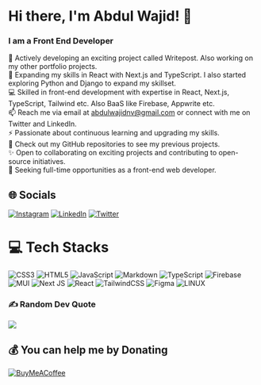 # Hi there, I'm Abdul Wajid! 👋

### I am a Front End Developer

🔭 Actively developing an exciting project called Writepost. Also working on my other portfolio projects.<br>🌱 Expanding my skills in React with Next.js and TypeScript. I also started exploring Python and Django to expand my skillset.<br>💻 Skilled in front-end development with expertise in React, Next.js, TypeScript, Tailwind etc. Also BaaS like Firebase, Appwrite etc.<br>📫 Reach me via email at abdulwajidnv@gmail.com or connect with me on Twitter and LinkedIn.<br>⚡ Passionate about continuous learning and upgrading my skills.<br>🔗 Check out my GitHub repositories to see my previous projects.<br>✨ Open to collaborating on exciting projects and contributing to open-source initiatives.<br>👀 Seeking full-time opportunities as a front-end web developer.

## 🌐 Socials

[![Instagram](https://img.shields.io/badge/Instagram-%23E4405F.svg?logo=Instagram&logoColor=white)](https://instagram.com/wajid_nv) [![LinkedIn](https://img.shields.io/badge/LinkedIn-%230077B5.svg?logo=linkedin&logoColor=white)](https://linkedin.com/in/wajidnv) [![Twitter](https://img.shields.io/badge/Twitter-%231DA1F2.svg?logo=Twitter&logoColor=white)](https://twitter.com/wajid_nv)

# 💻 Tech Stacks

![CSS3](https://img.shields.io/badge/css3-%231572B6.svg?style=for-the-badge&logo=css3&logoColor=white) ![HTML5](https://img.shields.io/badge/html5-%23E34F26.svg?style=for-the-badge&logo=html5&logoColor=white) ![JavaScript](https://img.shields.io/badge/javascript-%23323330.svg?style=for-the-badge&logo=javascript&logoColor=%23F7DF1E) ![Markdown](https://img.shields.io/badge/markdown-%23000000.svg?style=for-the-badge&logo=markdown&logoColor=white) ![TypeScript](https://img.shields.io/badge/typescript-%23007ACC.svg?style=for-the-badge&logo=typescript&logoColor=white) <!--![Cloudflare](https://img.shields.io/badge/Cloudflare-F38020?style=for-the-badge&logo=Cloudflare&logoColor=white) -->![Firebase](https://img.shields.io/badge/firebase-%23039BE5.svg?style=for-the-badge&logo=firebase) <!--![Netlify](https://img.shields.io/badge/netlify-%23000000.svg?style=for-the-badge&logo=netlify&logoColor=#00C7B7) ![Vercel](https://img.shields.io/badge/vercel-%23000000.svg?style=for-the-badge&logo=vercel&logoColor=white) -->![MUI](https://img.shields.io/badge/MUI-%230081CB.svg?style=for-the-badge&logo=material-ui&logoColor=white) <!--![NPM](https://img.shields.io/badge/NPM-%23000000.svg?style=for-the-badge&logo=npm&logoColor=white) -->![Next JS](https://img.shields.io/badge/Next-black?style=for-the-badge&logo=next.js&logoColor=white) <!--![NodeJS](https://img.shields.io/badge/node.js-6DA55F?style=for-the-badge&logo=node.js&logoColor=white) -->![React](https://img.shields.io/badge/react-%2320232a.svg?style=for-the-badge&logo=react&logoColor=%2361DAFB) <!--![React Router](https://img.shields.io/badge/React_Router-CA4245?style=for-the-badge&logo=react-router&logoColor=white) ![Redux](https://img.shields.io/badge/redux-%23593d88.svg?style=for-the-badge&logo=redux&logoColor=white) -->![TailwindCSS](https://img.shields.io/badge/tailwindcss-%2338B2AC.svg?style=for-the-badge&logo=tailwind-css&logoColor=white) <!--![Canva](https://img.shields.io/badge/Canva-%2300C4CC.svg?style=for-the-badge&logo=Canva&logoColor=white) -->![Figma](https://img.shields.io/badge/figma-%23F24E1E.svg?style=for-the-badge&logo=figma&logoColor=white) <!--![Dribbble](https://img.shields.io/badge/Dribbble-EA4C89?style=for-the-badge&logo=dribbble&logoColor=white) ![Inkscape](https://img.shields.io/badge/Inkscape-e0e0e0?style=for-the-badge&logo=inkscape&logoColor=080A13) -->![LINUX](https://img.shields.io/badge/Linux-FCC624?style=for-the-badge&logo=linux&logoColor=black) <!--![Notion](https://img.shields.io/badge/Notion-%23000000.svg?style=for-the-badge&logo=notion&logoColor=white) ![Postman](https://img.shields.io/badge/Postman-FF6C37?style=for-the-badge&logo=postman&logoColor=white) -->

<!-- # 📊 GitHub Stats

![](https://github-readme-stats.vercel.app/api?username=wajid-nv&theme=tokyonight&hide_border=true&include_all_commits=true&count_private=true)<br/>
![](https://github-readme-streak-stats.herokuapp.com/?user=wajid-nv&theme=tokyonight&hide_border=true)<br/>
![](https://github-readme-stats.vercel.app/api/top-langs/?username=wajid-nv&theme=tokyonight&hide_border=true&include_all_commits=true&count_private=true&layout=compact) -->

### ✍️ Random Dev Quote

![](https://quotes-github-readme.vercel.app/api?type=horizontal&theme=tokyonight)

## 💰 You can help me by Donating

[![BuyMeACoffee](https://img.shields.io/badge/Buy%20Me%20a%20Coffee-ffdd00?style=for-the-badge&logo=buy-me-a-coffee&logoColor=black)](https://buymeacoffee.com/wajidnv)

<!-- Created with GPRM ( https://gprm.itsvg.in ) -->
